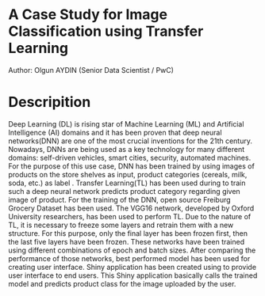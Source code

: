 # A Case Study for Image Classification using Transfer Learning

Author: Olgun AYDIN (Senior Data Scientist / PwC)

# Descripition

Deep Learning (DL) is rising star of Machine Learning (ML) and Artificial Intelligence (AI) domains and it has been proven that deep neural networks(DNN) are one of the most crucial inventions for the 21th century. Nowadays, DNNs are being used as a key technology for many different domains: self-driven vehicles, smart cities, security, automated machines. 
For the purpose of this use case, DNN has been trained by using images of products on the store shelves as input, product categories (cereals, milk, soda, etc.) as label . Transfer Learning(TL) has been used during to train such a deep neural network predicts product category regarding given image of product. For the training of the DNN, open source Freiburg Grocery Dataset has been used. The VGG16 network, developed by Oxford University researchers, has been used to perform TL. Due to the nature of TL, it is necessary to freeze some layers and retrain them with a new structure. For this purpose, only the final layer has been frozen first, then the last five layers have been frozen. These networks have been trained using different combinations of epoch and batch sizes. After comparing the performance of those networks, best performed model has been used for creating user interface. Shiny application has been created using to provide user interface to end users. This Shiny application basically calls the trained model and predicts product class for the image uploaded by the user. 

